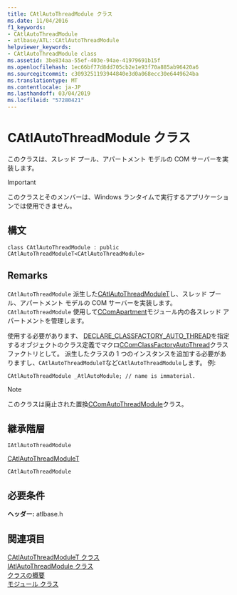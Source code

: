 ```yaml
---
title: CAtlAutoThreadModule クラス
ms.date: 11/04/2016
f1_keywords:
- CAtlAutoThreadModule
- atlbase/ATL::CAtlAutoThreadModule
helpviewer_keywords:
- CAtlAutoThreadModule class
ms.assetid: 3be834aa-55ef-403e-94ae-41979691b15f
ms.openlocfilehash: 1ec66bf77d8dd705cb2e1e93f70a885ab96420a6
ms.sourcegitcommit: c3093251193944840e3d0a068ecc30e6449624ba
ms.translationtype: MT
ms.contentlocale: ja-JP
ms.lasthandoff: 03/04/2019
ms.locfileid: "57280421"
---
```

# <a name="catlautothreadmodule-class"></a>CAtlAutoThreadModule クラス

このクラスは、スレッド プール、アパートメント モデルの COM サーバーを実装します。

> [!IMPORTANT]
> このクラスとそのメンバーは、Windows ランタイムで実行するアプリケーションでは使用できません。

## <a name="syntax"></a>構文

```
class CAtlAutoThreadModule : public CAtlAutoThreadModuleT<CAtlAutoThreadModule>
```

## <a name="remarks"></a>Remarks

`CAtlAutoThreadModule` 派生した[CAtlAutoThreadModuleT](../../atl/reference/catlautothreadmodulet-class.md)し、スレッド プール、アパートメント モデルの COM サーバーを実装します。 `CAtlAutoThreadModule` 使用して[CComApartment](../../atl/reference/ccomapartment-class.md)モジュール内の各スレッド アパートメントを管理します。

使用する必要があります、 [DECLARE_CLASSFACTORY_AUTO_THREAD](aggregation-and-class-factory-macros.md#declare_classfactory_auto_thread)を指定するオブジェクトのクラス定義でマクロ[CComClassFactoryAutoThread](../../atl/reference/ccomclassfactoryautothread-class.md)クラス ファクトリとして。 派生したクラスの 1 つのインスタンスを追加する必要がありますし、`CAtlAutoThreadModuleT`など`CAtlAutoThreadModule`します。 例:

`CAtlAutoThreadModule _AtlAutoModule; // name is immaterial.`

> [!NOTE]
> このクラスは廃止された置換[CComAutoThreadModule](../../atl/reference/ccomautothreadmodule-class.md)クラス。

## <a name="inheritance-hierarchy"></a>継承階層

`IAtlAutoThreadModule`

[CAtlAutoThreadModuleT](../../atl/reference/catlautothreadmodulet-class.md)

`CAtlAutoThreadModule`

## <a name="requirements"></a>必要条件

**ヘッダー:** atlbase.h

## <a name="see-also"></a>関連項目

[CAtlAutoThreadModuleT クラス](../../atl/reference/catlautothreadmodulet-class.md)<br/>
[IAtlAutoThreadModule クラス](../../atl/reference/iatlautothreadmodule-class.md)<br/>
[クラスの概要](../../atl/atl-class-overview.md)<br/>
[モジュール クラス](../../atl/atl-module-classes.md)
